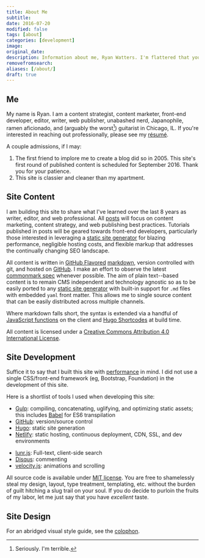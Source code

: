 ```yaml
---
title: About Me
subtitle:
date: 2016-07-20
modified: false
tags: [about]
categories: [development]
image:
original_date:
description: Information about me, Ryan Watters. I'm flattered that you're interested in reading about my favorite subject to talk about.
removefromsearch:
aliases: [/about/]
draft: true
---
```


## Me

My name is Ryan. I am a content strategist, content marketer, front-end developer, editor, writer, web publisher, unabashed nerd, Japanophile, ramen aficionado, and (arguably the worst[^1]) guitarist in Chicago, IL. If you're interested in reaching out professionally, please see my [résumé][].

A couple admissions, if I may:

1. The first friend to implore me to create a blog did so in 2005. This site's first round of published content is scheduled for September 2016. Thank you for your patience.
2. This site is classier and cleaner than my apartment.

## Site Content

I am building this site to share what I've learned over the last 8 years as writer, editor, and web professional. All [posts][] will focus on content marketing, content strategy, and web publishing best practices. Tutorials published in posts will be geared towards front-end developers, particularly those interested in leveraging a [static site generator][] for blazing performance, negligible hosting costs, and flexible markup that addresses the continually changing SEO landscape.

All content is written in [GitHub Flavored][] [markdown](https://daringfireball.net/projects/markdown/), version controlled with git, and hosted on [GitHub][]. I make an effort to observe the latest [commonmark spec][] whenever possible. The aim of plain text--based content is to remain CMS independent and technology agnostic so as to be easily ported to any [static site generator][] with built-in support for `.md` files with embedded `yaml` front matter. This allows me to single source content that can be easily distributed across multiple channels.

Where markdown falls short, the syntax is extended via a handful of [JavaScript functions][] on the client and [Hugo Shortcodes][] at build time.

All content is licensed under a [Creative Commons Attribution 4.0 International License](http://creativecommons.org/licenses/by/4.0/).

## Site Development

Suffice it to say that I built this site with [performance][] in mind. I did not use a single CSS/front-end framework (eg, Bootstrap, Foundation) in the development of this site.

Here is a shortlist of tools I used when developing this site:

* [Gulp][]: compiling, concatenating, uglifying, and optimizing static assets; this includes [Babel][] for ES6 transpilation
* [GitHub][]: version/source control
* [Hugo][]: static site generation
* [Netlify][]: static hosting, continuous deployment, CDN, SSL, and dev environments
<!-- * [Amazon Simple Storage Service (S3)][]: hosting (static bucket) -->
<!-- * [Wercker][]: automated deployments -->
<!-- * [Amazon Web Services CLI][]: local deployments -->
<!-- * [CloudFlare][]: content delivery (CDN), SSL, and reverse proxy -->
* [lunr.js][]: Full-text, client-side search
* [Disqus][]: commenting
* [velocity.js][]: animations and scrolling
<!-- * [Jotform][]: forms solution -->

All source code is available under [MIT license][]. You are free to shamelessly steal my design, layout, type treatment, templating, etc. without the burden of guilt hitching a slug trail on your soul. If you do decide to purloin the fruits of my labor, let me just say that you have *excellent* taste.

## Site Design

For an abridged visual style guide, see the [colophon][].

[Amazon Simple Storage Service (S3)]:https://aws.amazon.com/s3/
[Amazon Web Services CLI]: https://aws.amazon.com/cli/
[available on GitHub]:https://www.github.com/rdwatters/ryanwattersme
[Babel]: https://babeljs.io/
[bigfoot.js]: http://www.bigfootjs.com/
[CloudFlare]: https://www.cloudflare.com
[colophon]: /colophon
[commonmark spec]: http://spec.commonmark.org/
[Disqus]:https://disqus.com/
[GitHub Flavored]:https://help.github.com/articles/basic-writing-and-formatting-syntax/
[GitHub]:https://github.com/rdwatters/ryanwattersme
[Gulp]:http://gulpjs.com/
[Hugo Shortcodes]:http://gohugo.io/extras/shortcodes/
[Hugo]:http://gohugo.io/
[JavaScript Functions]:https://github.com/rdwatters/ryanwattersme/tree/master/assets/js/modules
[Jotform]:http://www.jotform.com/
[lunr.js]:http://lunrjs.com/
[MIT License]:https://opensource.org/licenses/MIT
[Netlify]: https://www.netlify.com/
[parse]:https://www.parse.com
[performance]:https://developers.google.com/speed/pagespeed/insights/?url=https%3A%2F%2Fryanwatters.io
[posts]: /posts/
[résumé]: /resume/
[static site generator]:https://www.staticgen.com/
[velocity.js]: http://velocityjs.org/
[wercker]:http://wercker.com/

[^1]: Seriously. I'm terrible.
